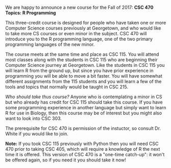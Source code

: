 We are happy to announce a new course for the Fall of 2017:  **CSC 470 Topics:  R Programming**

This three-credit course is designed for people who have taken one or more
Computer Science courses previously at Georgetown, and who would like to take
more CS courses or even minor in the subject.  <!-- more -->CSC 470 will introduce you to the
R programming language, one of the two primary programming languages of the new
minor.

The course meets at the same time and place as CSC 115.  You will attend most classes
along with the students in CSC 115 who are beginning their Computer Science journey
at Georgetown.  Like the students in CSC 115 you will learn R from the ground up,
but since you have prior experience in programming you will be able to move a bit
faster.  You will have somewhat different assignments from the 115 students and you will learn a few of
the tools and topics that normally would be taught in CSC 215.

*Who should take thus course?*  Anyone who is contemplating a minor in CS but who
already has credit for CSC 115 should take this course.  If you have some programming
experience in another language but simply want to learn R for use in Biology, then
this course may be of interest but you might also want to look into CSC 303.

The prerequisite for CSC 470 is permission of the instuctor, so consult Dr.
White if you would like to join.

**Note:**  If you took CSC 115 previously with Python then you will need CSC
470 prior to taking CSC 405, which will require a knowledge of R the next time it
is offered.  This version of CSC 470 is a "one-time catch-up":  it won't be offered
again, so if you need it you should take it now!